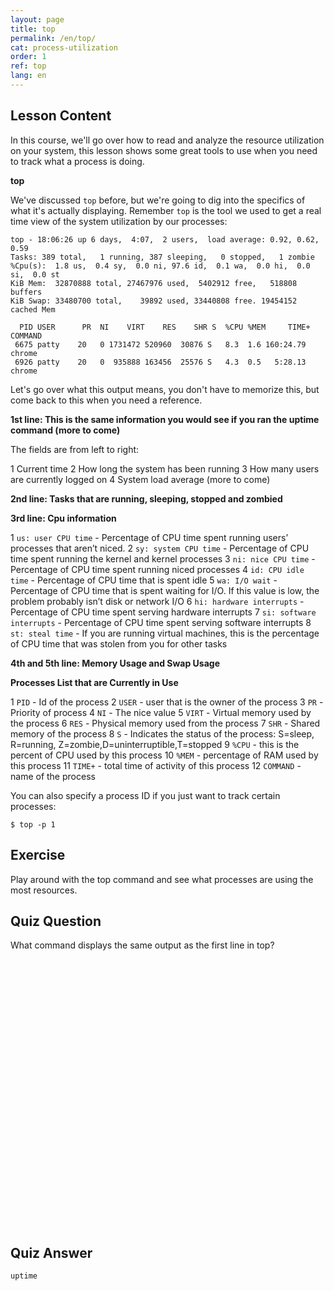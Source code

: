 ```yaml
---
layout: page
title: top
permalink: /en/top/
cat: process-utilization
order: 1
ref: top
lang: en
---
```


## Lesson Content

In this course, we'll go over how to read and analyze the resource utilization on your system, this lesson shows some great tools to use when you need to track what a process is doing. 

**top**

We've discussed `top` before, but we're going to dig into the specifics of what it's actually displaying. Remember `top` is the tool we used to get a real time view of the system utilization by our processes:

```
top - 18:06:26 up 6 days,  4:07,  2 users,  load average: 0.92, 0.62, 0.59
Tasks: 389 total,   1 running, 387 sleeping,   0 stopped,   1 zombie
%Cpu(s):  1.8 us,  0.4 sy,  0.0 ni, 97.6 id,  0.1 wa,  0.0 hi,  0.0 si,  0.0 st
KiB Mem:  32870888 total, 27467976 used,  5402912 free,   518808 buffers
KiB Swap: 33480700 total,    39892 used, 33440808 free. 19454152 cached Mem

  PID USER      PR  NI    VIRT    RES    SHR S  %CPU %MEM     TIME+ COMMAND                             
 6675 patty    20   0 1731472 520960  30876 S   8.3  1.6 160:24.79 chrome                             
 6926 patty    20   0  935888 163456  25576 S   4.3  0.5   5:28.13 chrome 
```

Let's go over what this output means, you don't have to memorize this, but come back to this when you need a reference.

**1st line: This is the same information you would see if you ran the uptime command (more to come)**

The fields are from left to right:

1 Current time
2 How long the system has been running
3 How many users are currently logged on
4 System load average (more to come)

**2nd line: Tasks that are running, sleeping, stopped and zombied**

**3rd line: Cpu information**

1 `us: user CPU time` - Percentage of CPU time spent running users’ processes that aren’t niced.
2 `sy: system CPU time` - Percentage of CPU time spent running the kernel and kernel processes
3 `ni: nice CPU time` - Percentage of CPU time spent running niced processes
4 `id: CPU idle time` - Percentage of CPU time that is spent idle
5 `wa: I/O wait` - Percentage of CPU time that is spent waiting for I/O. If this value is low, the problem probably isn’t disk or network I/O 
6 `hi: hardware interrupts` - Percentage of CPU time spent serving hardware interrupts
7 `si: software interrupts` - Percentage of CPU time spent serving software interrupts
8 `st: steal time` - If you are running virtual machines, this is the percentage of CPU time that was stolen from you for other tasks

**4th and 5th line: Memory Usage and Swap Usage**

**Processes List that are Currently in Use**

1 `PID` - Id of the process
2 `USER` - user that is the owner of the process
3 `PR` - Priority of process
4 `NI` - The nice value
5 `VIRT` - Virtual memory used by the process
6 `RES` - Physical memory used from the process
7 `SHR` - Shared memory of the process
8 `S` - Indicates the status of the process: S=sleep, R=running, Z=zombie,D=uninterruptible,T=stopped
9 `%CPU` - this is the percent of CPU used by this process
10 `%MEM` - percentage of RAM used by this process
11 `TIME+` - total time of activity of this process
12 `COMMAND` - name of the process

You can also specify a process ID if you just want to track certain processes:

`$ top -p 1`

## Exercise

Play around with the top command and see what processes are using the most resources.

## Quiz Question

What command displays the same output as the first line in top?  
<br /><br /><br /><br /><br /><br /><br /><br /><br /><br /><br /><br /><br /><br /><br /><br /><br /><br /><br /><br /><br /><br /><br /><br /><br /><br /> 
## Quiz Answer

`uptime`